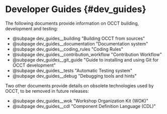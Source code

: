  Developer Guides {#dev_guides}
================

The following documents provide information on OCCT building, development and testing:

* @subpage dev_guides__building "Building OCCT from sources"
* @subpage dev_guides__documentation "Documentation system"
* @subpage dev_guides__coding_rules "Coding Rules"
* @subpage dev_guides__contribution_workflow "Contribution Workflow"
* @subpage dev_guides__git_guide "Guide to installing and using Git for OCCT development"
* @subpage dev_guides__tests "Automatic Testing system"
* @subpage dev_guides__debug "Debugging tools and hints"

Two other documents provide details on obsolete technologies used by OCCT, 
to be removed in future releases:

* @subpage dev_guides__wok "Workshop Organization Kit (WOK)"
* @subpage dev_guides__cdl "Component Definition Language (CDL)"
